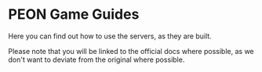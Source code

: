 # PEON Game Guides

Here you can find out how to use the servers, as they are built.

Please note that you will be linked to the official docs where possible, as we don't want to deviate from the original where possible.

